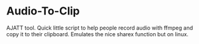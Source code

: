 # Audio-To-Clip
AJATT tool. Quick little script to help people record audio with ffmpeg and copy it to their clipboard. Emulates the nice sharex function but on linux.
